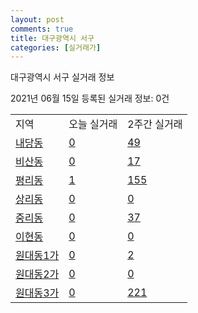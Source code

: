 ```yaml
---
layout: post
comments: true
title: 대구광역시 서구
categories: [실거래가]
---
```


대구광역시 서구 실거래 정보

2021년 06월 15일 등록된 실거래 정보: 0건


<table class="sortable">
  <tr>
    <td>지역</td>
    <td>오늘 실거래</td>
    <td>2주간 실거래</td>
  </tr>

  
  <tr class="item">
    <td><a href="2717010100.html">내당동</a></td>
    <td><a href="2717010100.html">0</a></td>
    <td><a href="2717010100.html">49</a></td>
  </tr>
    

  <tr class="item">
    <td><a href="2717010200.html">비산동</a></td>
    <td><a href="2717010200.html">0</a></td>
    <td><a href="2717010200.html">17</a></td>
  </tr>
    

  <tr class="item">
    <td><a href="2717010300.html">평리동</a></td>
    <td><a href="2717010300.html">1</a></td>
    <td><a href="2717010300.html">155</a></td>
  </tr>
    

  <tr class="item">
    <td><a href="2717010400.html">상리동</a></td>
    <td><a href="2717010400.html">0</a></td>
    <td><a href="2717010400.html">0</a></td>
  </tr>
    

  <tr class="item">
    <td><a href="2717010500.html">중리동</a></td>
    <td><a href="2717010500.html">0</a></td>
    <td><a href="2717010500.html">37</a></td>
  </tr>
    

  <tr class="item">
    <td><a href="2717010600.html">이현동</a></td>
    <td><a href="2717010600.html">0</a></td>
    <td><a href="2717010600.html">0</a></td>
  </tr>
    

  <tr class="item">
    <td><a href="2717010700.html">원대동1가</a></td>
    <td><a href="2717010700.html">0</a></td>
    <td><a href="2717010700.html">2</a></td>
  </tr>
    

  <tr class="item">
    <td><a href="2717010800.html">원대동2가</a></td>
    <td><a href="2717010800.html">0</a></td>
    <td><a href="2717010800.html">0</a></td>
  </tr>
    

  <tr class="item">
    <td><a href="2717010900.html">원대동3가</a></td>
    <td><a href="2717010900.html">0</a></td>
    <td><a href="2717010900.html">221</a></td>
  </tr>
    


</table>
    